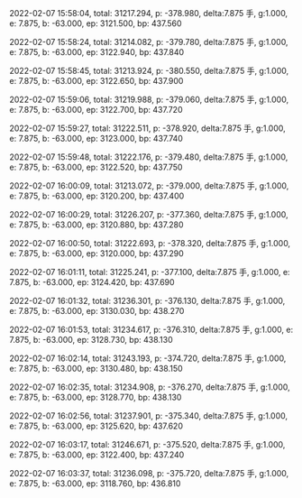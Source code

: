 2022-02-07 15:58:04, total: 31217.294, p: -378.980, delta:7.875 手, g:1.000, e: 7.875, b: -63.000, ep: 3121.500, bp: 437.560

2022-02-07 15:58:24, total: 31214.082, p: -379.780, delta:7.875 手, g:1.000, e: 7.875, b: -63.000, ep: 3122.940, bp: 437.840

2022-02-07 15:58:45, total: 31213.924, p: -380.550, delta:7.875 手, g:1.000, e: 7.875, b: -63.000, ep: 3122.650, bp: 437.900

2022-02-07 15:59:06, total: 31219.988, p: -379.060, delta:7.875 手, g:1.000, e: 7.875, b: -63.000, ep: 3122.700, bp: 437.720

2022-02-07 15:59:27, total: 31222.511, p: -378.920, delta:7.875 手, g:1.000, e: 7.875, b: -63.000, ep: 3123.000, bp: 437.740

2022-02-07 15:59:48, total: 31222.176, p: -379.480, delta:7.875 手, g:1.000, e: 7.875, b: -63.000, ep: 3122.520, bp: 437.750

2022-02-07 16:00:09, total: 31213.072, p: -379.000, delta:7.875 手, g:1.000, e: 7.875, b: -63.000, ep: 3120.200, bp: 437.400

2022-02-07 16:00:29, total: 31226.207, p: -377.360, delta:7.875 手, g:1.000, e: 7.875, b: -63.000, ep: 3120.880, bp: 437.280

2022-02-07 16:00:50, total: 31222.693, p: -378.320, delta:7.875 手, g:1.000, e: 7.875, b: -63.000, ep: 3120.000, bp: 437.290

2022-02-07 16:01:11, total: 31225.241, p: -377.100, delta:7.875 手, g:1.000, e: 7.875, b: -63.000, ep: 3124.420, bp: 437.690

2022-02-07 16:01:32, total: 31236.301, p: -376.130, delta:7.875 手, g:1.000, e: 7.875, b: -63.000, ep: 3130.030, bp: 438.270

2022-02-07 16:01:53, total: 31234.617, p: -376.310, delta:7.875 手, g:1.000, e: 7.875, b: -63.000, ep: 3128.730, bp: 438.130

2022-02-07 16:02:14, total: 31243.193, p: -374.720, delta:7.875 手, g:1.000, e: 7.875, b: -63.000, ep: 3130.480, bp: 438.150

2022-02-07 16:02:35, total: 31234.908, p: -376.270, delta:7.875 手, g:1.000, e: 7.875, b: -63.000, ep: 3128.770, bp: 438.130

2022-02-07 16:02:56, total: 31237.901, p: -375.340, delta:7.875 手, g:1.000, e: 7.875, b: -63.000, ep: 3125.620, bp: 437.620

2022-02-07 16:03:17, total: 31246.671, p: -375.520, delta:7.875 手, g:1.000, e: 7.875, b: -63.000, ep: 3122.400, bp: 437.240

2022-02-07 16:03:37, total: 31236.098, p: -375.720, delta:7.875 手, g:1.000, e: 7.875, b: -63.000, ep: 3118.760, bp: 436.810